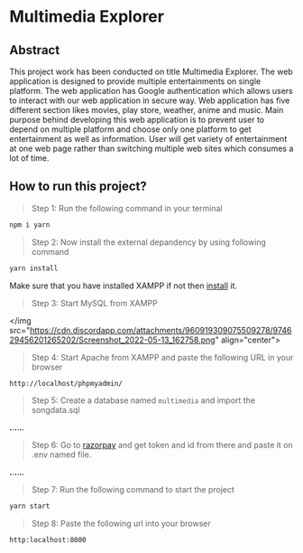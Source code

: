 # Multimedia Explorer

## Abstract

This project work has been conducted on title Multimedia Explorer. The web application is designed to provide multiple entertainments on single platform. The web application has Google authentication which allows users to interact with our web application in secure way. Web application has five different section likes movies, play store, weather, anime and music. Main purpose behind developing this web application is to prevent user to depend on multiple platform and choose only one platform to get entertainment as well as information. User will get variety of entertainment at one web page rather than switching multiple web sites which consumes a lot of time.

## How to run this project?

> Step 1: Run the following command in your terminal

```bash
npm i yarn
```

> Step 2: Now install the external depandency by using following command

```bash
yarn install
```

Make sure that you have installed XAMPP if not then [install](https://www.apachefriends.org/download.html) it.

> Step 3: Start MySQL from XAMPP

</img src="<https://cdn.discordapp.com/attachments/960919309075509278/974629456201265202/Screenshot_2022-05-13_162758.png>" align="center">

> Step 4: Start Apache from XAMPP and paste the following URL in your browser

```bash
http://localhost/phpmyadmin/
```

> Step 5: Create a database named `multimedia` and import the songdata.sql

__.__.__.__.__.__.
> Step 6: Go to [razorpay](https://dashboard.razorpay.com/app/keys) and get token and id from there and paste it on .env named file.

__.__.__.__.__.__.
> Step 7: Run the following command to start the project

```bash
yarn start
```

> Step 8: Paste the following url into your browser

```text
http:localhost:8000
```
